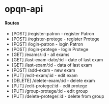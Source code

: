 # opqn-api
#### Routes

* [POST] /register-patron - register Patron
* [POST] /register-protege - register Protege
* [POST] /login-patron - login Patron
* [POST] /login-protege - login Protege
* [GET] /exams/:id - all exams
* [GET] /last-exam-date/:id - date of last exam
* [GET] /last-exam/:id - data of last exam
* [POST] /add-exam - new exam
* [PUT] /edit-exam/:id - edit exam
* [DELETE] /delete-exam/:id - delete exam
* [PUT] /edit-protege/:id - edit protege
* [PUT] /group-protege/:id - edit group
* [PUT] /delete-protege/:id - delete from group